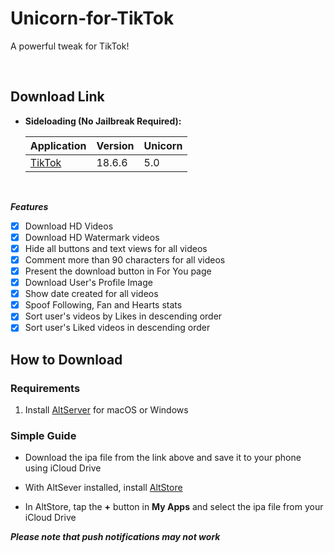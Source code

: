 # Unicorn-for-TikTok
A powerful tweak for TikTok!


&nbsp;

## Download Link

* **Sideloading (No Jailbreak Required):** 
   
    | Application | Version | Unicorn |
    | --- | --- | --- |
    | [TikTok](https://mega.nz/file/IUhH2abT#kgV8SF29Rl_1BUQiwm0z0YR4rD7iZBdP_yImdIxZ9Ks) | 18.6.6 | 5.0 |

        
&nbsp;

***Features***

- [x] Download HD Videos
- [x] Download HD Watermark videos
- [x] Hide all buttons and text views for all videos
- [x] Comment more than 90 characters for all videos
- [x] Present the download button in For You page
- [x] Download User's Profile Image
- [x] Show date created for all videos
- [x] Spoof Following, Fan and Hearts stats
- [x] Sort user's videos by Likes in descending order
- [x] Sort user's Liked videos in descending order 

## How to Download

### Requirements

1. Install [AltServer](https://altstore.io/) for macOS or Windows 

### Simple Guide

* Download the ipa file from the link above and save it to your phone using iCloud Drive 

* With AltSever installed, install [AltStore](https://altstore.io/faq/)  

* In AltStore, tap the **+** button in **My Apps** and select the ipa file from your iCloud Drive 


***Please note that push notifications may not work***
